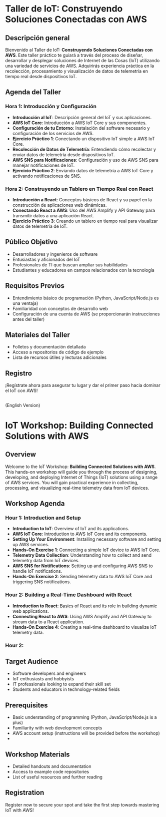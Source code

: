 # Taller de IoT: Construyendo Soluciones Conectadas con AWS

## Descripción general

Bienvenido al Taller de IoT: **Construyendo Soluciones Conectadas con AWS**. 
Este taller práctico te guiará a través del proceso de diseñar, desarrollar y desplegar 
soluciones de Internet de las Cosas (IoT) utilizando una variedad de servicios de AWS. 
Adquirirás experiencia práctica en la recolección, procesamiento y visualización de datos 
de telemetría en tiempo real desde dispositivos IoT.

## Agenda del Taller

### Hora 1: Introducción y Configuración

- **Introducción al IoT**: Descripción general del IoT y sus aplicaciones.
- **AWS IoT Core**: Introducción a AWS IoT Core y sus componentes.
- **Configuración de tu Entorno**: Instalación del software necesario y configuración de los servicios de AWS.
- **Ejercicio Práctico 1**: Conectando un dispositivo IoT simple a AWS IoT Core.
- **Recolección de Datos de Telemetría**: Entendiendo cómo recolectar y enviar datos de telemetría desde dispositivos IoT.
- **AWS SNS para Notificaciones**: Configuración y uso de AWS SNS para manejar notificaciones de IoT.
- **Ejercicio Práctico 2**: Enviando datos de telemetría a AWS IoT Core y activando notificaciones de SNS.

### Hora 2: Construyendo un Tablero en Tiempo Real con React

- **Introducción a React**: Conceptos básicos de React y su papel en la construcción de aplicaciones web dinámicas.
- **Conectando React a AWS**: Uso del AWS Amplify y API Gateway para transmitir datos a una aplicación React.
- **Ejercicio Práctico 3**: Creando un tablero en tiempo real para visualizar datos de telemetría de IoT.

## Público Objetivo

- Desarrolladores y ingenieros de software
- Entusiastas y aficionados del IoT
- Profesionales de TI que buscan ampliar sus habilidades
- Estudiantes y educadores en campos relacionados con la tecnología

## Requisitos Previos

- Entendimiento básico de programación (Python, JavaScript/Node.js es una ventaja)
- Familiaridad con conceptos de desarrollo web
- Configuración de una cuenta de AWS (se proporcionarán instrucciones antes del taller)

## Materiales del Taller

- Folletos y documentación detallada
- Acceso a repositorios de código de ejemplo
- Lista de recursos útiles y lecturas adicionales

## Registro

¡Regístrate ahora para asegurar tu lugar y dar el primer paso hacia dominar el IoT con AWS!

##
(English Version)
##


# IoT Workshop: Building Connected Solutions with AWS

## Overview

Welcome to the IoT Workshop: **Building Connected Solutions with AWS**. 
This hands-on workshop will guide you through the process of designing, developing, and deploying 
Internet of Things (IoT) solutions using a range of AWS services. 
You will gain practical experience in collecting, processing, and visualizing real-time telemetry data from IoT devices.

## Workshop Agenda

### Hour 1: Introduction and Setup

- **Introduction to IoT**: Overview of IoT and its applications.
- **AWS IoT Core**: Introduction to AWS IoT Core and its components.
- **Setting Up Your Environment**: Installing necessary software and setting up AWS services.
- **Hands-On Exercise 1**: Connecting a simple IoT device to AWS IoT Core.
- **Telemetry Data Collection**: Understanding how to collect and send telemetry data from IoT devices.
- **AWS SNS for Notifications**: Setting up and configuring AWS SNS to handle IoT notifications.
- **Hands-On Exercise 2**: Sending telemetry data to AWS IoT Core and triggering SNS notifications.

### Hour 2: Building a Real-Time Dashboard with React

- **Introduction to React**: Basics of React and its role in building dynamic web applications.
- **Connecting React to AWS**: Using AWS Amplify and API Gateway to stream data to a React application.
- **Hands-On Exercise 4**: Creating a real-time dashboard to visualize IoT telemetry data.

### Hour 2: 


## Target Audience

- Software developers and engineers
- IoT enthusiasts and hobbyists
- IT professionals looking to expand their skill set
- Students and educators in technology-related fields

## Prerequisites

- Basic understanding of programming (Python, JavaScript/Node.js is a plus)
- Familiarity with web development concepts
- AWS account setup (instructions will be provided before the workshop)
- 

## Workshop Materials

- Detailed handouts and documentation
- Access to example code repositories
- List of useful resources and further reading

## Registration

Register now to secure your spot and take the first step towards mastering IoT with AWS!
